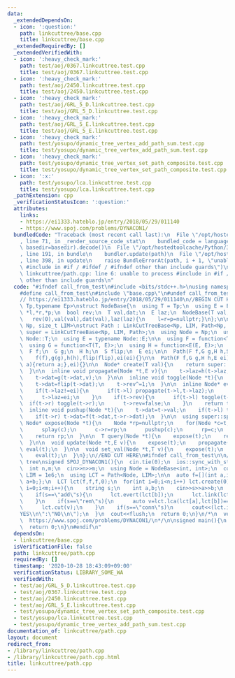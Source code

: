 ```yaml
---
data:
  _extendedDependsOn:
  - icon: ':question:'
    path: linkcuttree/base.cpp
    title: linkcuttree/base.cpp
  _extendedRequiredBy: []
  _extendedVerifiedWith:
  - icon: ':heavy_check_mark:'
    path: test/aoj/0367.linkcuttree.test.cpp
    title: test/aoj/0367.linkcuttree.test.cpp
  - icon: ':heavy_check_mark:'
    path: test/aoj/2450.linkcuttree.test.cpp
    title: test/aoj/2450.linkcuttree.test.cpp
  - icon: ':heavy_check_mark:'
    path: test/aoj/GRL_5_D.linkcuttree.test.cpp
    title: test/aoj/GRL_5_D.linkcuttree.test.cpp
  - icon: ':heavy_check_mark:'
    path: test/aoj/GRL_5_E.linkcuttree.test.cpp
    title: test/aoj/GRL_5_E.linkcuttree.test.cpp
  - icon: ':heavy_check_mark:'
    path: test/yosupo/dynamic_tree_vertex_add_path_sum.test.cpp
    title: test/yosupo/dynamic_tree_vertex_add_path_sum.test.cpp
  - icon: ':heavy_check_mark:'
    path: test/yosupo/dynamic_tree_vertex_set_path_composite.test.cpp
    title: test/yosupo/dynamic_tree_vertex_set_path_composite.test.cpp
  - icon: ':x:'
    path: test/yosupo/lca.linkcuttree.test.cpp
    title: test/yosupo/lca.linkcuttree.test.cpp
  _pathExtension: cpp
  _verificationStatusIcon: ':question:'
  attributes:
    links:
    - https://ei1333.hateblo.jp/entry/2018/05/29/011140
    - https://www.spoj.com/problems/DYNACON1/
  bundledCode: "Traceback (most recent call last):\n  File \"/opt/hostedtoolcache/Python/3.9.0/x64/lib/python3.9/site-packages/onlinejudge_verify/documentation/build.py\"\
    , line 71, in _render_source_code_stat\n    bundled_code = language.bundle(stat.path,\
    \ basedir=basedir).decode()\n  File \"/opt/hostedtoolcache/Python/3.9.0/x64/lib/python3.9/site-packages/onlinejudge_verify/languages/cplusplus.py\"\
    , line 191, in bundle\n    bundler.update(path)\n  File \"/opt/hostedtoolcache/Python/3.9.0/x64/lib/python3.9/site-packages/onlinejudge_verify/languages/cplusplus_bundle.py\"\
    , line 398, in update\n    raise BundleErrorAt(path, i + 1, \"unable to process\
    \ #include in #if / #ifdef / #ifndef other than include guards\")\nonlinejudge_verify.languages.cplusplus_bundle.BundleErrorAt:\
    \ linkcuttree/path.cpp: line 6: unable to process #include in #if / #ifdef / #ifndef\
    \ other than include guards\n"
  code: "#ifndef call_from_test\n#include <bits/stdc++.h>\nusing namespace std;\n\n\
    #define call_from_test\n#include \"base.cpp\"\n#undef call_from_test\n\n#endif\n\
    // https://ei1333.hateblo.jp/entry/2018/05/29/011140\n//BEGIN CUT HERE\ntemplate<typename\
    \ Tp,typename Ep>\nstruct NodeBase{\n  using T = Tp;\n  using E = Ep;\n  NodeBase\
    \ *l,*r,*p;\n  bool rev;\n  T val,dat;\n  E laz;\n  NodeBase(T val,E laz):\n \
    \   rev(0),val(val),dat(val),laz(laz){\n    l=r=p=nullptr;}\n};\n\ntemplate<typename\
    \ Np, size_t LIM>\nstruct Path : LinkCutTreeBase<Np, LIM, Path<Np, LIM>>{\n  using\
    \ super = LinkCutTreeBase<Np, LIM, Path>;\n  using Node = Np;\n  using T = typename\
    \ Node::T;\n  using E = typename Node::E;\n\n  using F = function<T(T, T)>;\n\
    \  using G = function<T(T, E)>;\n  using H = function<E(E, E)>;\n  using S = function<T(T)>;\n\
    \  F f;\n  G g;\n  H h;\n  S flip;\n  E ei;\n\n  Path(F f,G g,H h,S flip,E ei):\n\
    \    f(f),g(g),h(h),flip(flip),ei(ei){}\n\n  Path(F f,G g,H h,E ei):\n    Path(f,g,h,[](T\
    \ a){return a;},ei){}\n\n  Node* create(T val){\n    return super::create(Node(val,ei));\n\
    \  }\n\n  inline void propagate(Node *t,E v){\n    t->laz=h(t->laz,v);\n    t->val=g(t->val,v);\n\
    \    t->dat=g(t->dat,v);\n  }\n\n  inline void toggle(Node *t){\n    swap(t->l,t->r);\n\
    \    t->dat=flip(t->dat);\n    t->rev^=1;\n  }\n\n  inline Node* eval(Node *t){\n\
    \    if(t->laz!=ei){\n      if(t->l) propagate(t->l,t->laz);\n      if(t->r) propagate(t->r,t->laz);\n\
    \      t->laz=ei;\n    }\n    if(t->rev){\n      if(t->l) toggle(t->l);\n    \
    \  if(t->r) toggle(t->r);\n      t->rev=false;\n    }\n    return t;\n  }\n\n\
    \  inline void pushup(Node *t){\n    t->dat=t->val;\n    if(t->l) t->dat=f(t->l->dat,t->dat);\n\
    \    if(t->r) t->dat=f(t->dat,t->r->dat);\n  }\n\n  using super::splay;\n\n  inline\
    \ Node* expose(Node *t){\n    Node *rp=nullptr;\n    for(Node *c=t;c;c=c->p){\n\
    \      splay(c);\n      c->r=rp;\n      pushup(c);\n      rp=c;\n    }\n    splay(t);\n\
    \    return rp;\n  }\n\n  T query(Node *t){\n    expose(t);\n    return t->dat;\n\
    \  }\n\n  void update(Node *t,E v){\n    expose(t);\n    propagate(t,v);\n   \
    \ eval(t);\n  }\n\n  void set_val(Node *t,T v){\n    expose(t);\n    t->val=v;\n\
    \    eval(t);\n  }\n};\n//END CUT HERE\n#ifndef call_from_test\n\n// test dynamic\
    \ tree\nsigned SPOJ_DYNACON1(){\n  cin.tie(0);\n  ios::sync_with_stdio(0);\n\n\
    \  int n,m;\n  cin>>n>>m;\n  using Node = NodeBase<int, int>;\n  constexpr size_t\
    \ LIM = 1e6;\n  using LCT = Path<Node, LIM>;\n\n  auto f=[](int a,int b){return\
    \ a+b;};\n  LCT lct(f,f,f,0);\n  for(int i=0;i<n;i++) lct.create(0);\n\n  for(int\
    \ i=0;i<m;i++){\n    string s;\n    int a,b;\n    cin>>s>>a>>b;\n    a--;b--;\n\
    \    if(s==\"add\"s){\n      lct.evert(lct[b]);\n      lct.link(lct[a],lct[b]);\n\
    \    }\n    if(s==\"rem\"s){\n      auto v=lct.lca(lct[a],lct[b])==lct[a]?lct[b]:lct[a];\n\
    \      lct.cut(v);\n    }\n    if(s==\"conn\"s)\n      cout<<(lct.is_connected(lct[a],lct[b])?\"\
    YES\\n\":\"NO\\n\");\n  }\n  cout<<flush;\n  return 0;\n}\n/*\n  verified on 2020/10/28\n\
    \  https://www.spoj.com/problems/DYNACON1/\n*/\n\nsigned main(){\n  //SPOJ_DYNACON1();\n\
    \  return 0;\n}\n#endif\n"
  dependsOn:
  - linkcuttree/base.cpp
  isVerificationFile: false
  path: linkcuttree/path.cpp
  requiredBy: []
  timestamp: '2020-10-28 18:43:09+09:00'
  verificationStatus: LIBRARY_SOME_WA
  verifiedWith:
  - test/aoj/GRL_5_D.linkcuttree.test.cpp
  - test/aoj/0367.linkcuttree.test.cpp
  - test/aoj/2450.linkcuttree.test.cpp
  - test/aoj/GRL_5_E.linkcuttree.test.cpp
  - test/yosupo/dynamic_tree_vertex_set_path_composite.test.cpp
  - test/yosupo/lca.linkcuttree.test.cpp
  - test/yosupo/dynamic_tree_vertex_add_path_sum.test.cpp
documentation_of: linkcuttree/path.cpp
layout: document
redirect_from:
- /library/linkcuttree/path.cpp
- /library/linkcuttree/path.cpp.html
title: linkcuttree/path.cpp
---
```


